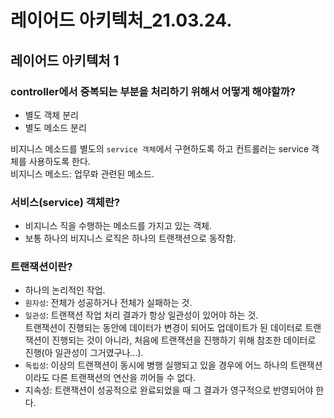 # 레이어드 아키텍처_21.03.24.

## 레이어드 아키텍처 1

### controller에서 중복되는 부분을 처리하기 위해서 어떻게 해야할까?   
- 별도 객체 분리
- 별도 메소드 분리

비지니스 메소드를 별도의 `service 객체`에서 구현하도록 하고 컨트롤러는 service 객체를 사용하도록 한다.   
비지니스 메소드: 업무롸 관련된 메소드.

### 서비스(service) 객체란?
- 비지니스 직을 수행하는 메소드를 가지고 있는 객체.
- 보통 하나의 비지니스 로직은 하나의 트랜잭션으로 동작함.

### 트랜잭션이란?
- 하나의 논리적인 작업.
- `원자성`: 전체가 성공하거나 전체가 실패하는 것.
- `일관성`: 트랜잭션 작업 처리 결과가 항상 일관성이 있어야 하는 것.   
트랜잭션이 진행되는 동안에 데이터가 변경이 되어도 업데이트가 된 데이터로 트랜잭션이 진행되는 것이 아니라, 
처음에 트랜잭션을 진행하기 위해 참조한 데이터로 진행(아 일관성이 그거였구나...).
- `독립성`: 이상의 트랜잭션이 동시에 병행 실행되고 있을 경우에 어느 하나의 트랜잭션이라도 다른 트랜잭션의 연산을 끼어들 수 없다.
-  지속성: 트랜잭션이 성공적으로 완료되었을 때 그 결과가 영구적으로 반영되어야 한다.

